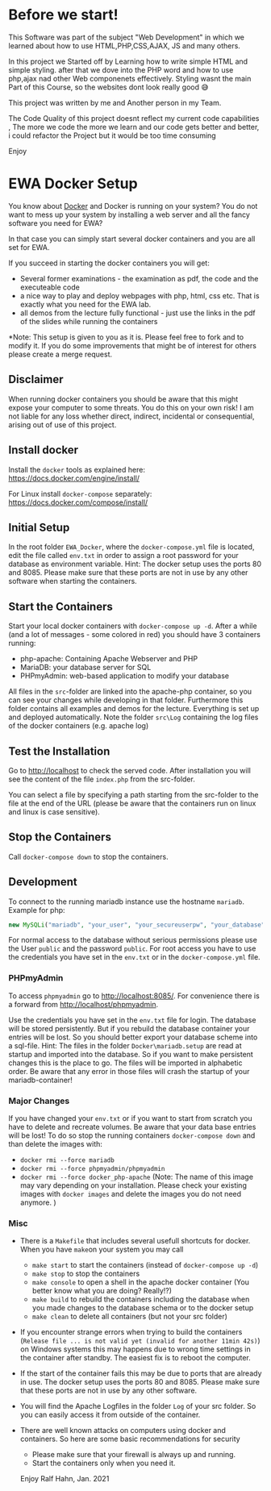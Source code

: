# Before we start! 
This Software was part of the subject "Web Development" in which we learned about how to use HTML,PHP,CSS,AJAX, JS and many others.

In this project we Started off by Learning how to write simple HTML and simple styling. after that we dove into the PHP word and how to use php,ajax nad other Web componenets effectively. Styling wasnt the main Part of this Course, so the websites dont look really good 😅

This project was written by me and Another person in my Team. 

The Code Quality of this project doesnt reflect my current code capabilities , The more we code the more we learn and our code gets better and better, i could refactor the Project but it would be too time consuming   

Enjoy

# EWA Docker Setup
You know about [Docker](https://www.docker.com) and Docker is running on your system? You do not want to mess up your system by installing a web server and all the fancy software you need for EWA?

In that case you can simply start several docker containers and you are all set for EWA.

If you succeed in starting the docker containers you will get:
- Several former examinations - the examination as pdf, the code and the executeable code 
- a nice way to play and deploy webpages with php, html, css etc. That is exactly what you need for the EWA lab.
- all demos from the lecture fully functional - just use the links in the pdf of the slides while running the containers

*Note: This setup is given to you as it is. Please feel free to fork and to modify it. If you do some improvements that might be of interest for others please create a merge request.

## Disclaimer
When running docker containers you should be aware that this might expose your computer to some threats. You do this on your own risk! I am not liable for any loss whether direct, indirect, incidental or consequential, arising out of use of this project.

## Install docker

Install the `docker` tools as explained here: https://docs.docker.com/engine/install/

For Linux install `docker-compose` separately: https://docs.docker.com/compose/install/

## Initial Setup

In the root folder `EWA_Docker`, where the `docker-compose.yml` file is located, edit the file called `env.txt` in order to assign a root password for your database as environment variable.
Hint: The docker setup uses the ports 80 and 8085. Please make sure that these ports are not in use by any other software when starting the containers. 

## Start the Containers

Start your local docker containers with `docker-compose up -d`. 
After a while (and a lot of messages - some colored in red) you should have 3 containers running:
- php-apache: Containing Apache Webserver and PHP
- MariaDB: your database server for SQL
- PHPmyAdmin: web-based application to modify your database 

All files in the `src`-folder are linked into the apache-php container, so you can see your changes while developing in that folder. Furthermore this folder contains all examples and demos for the lecture. Everything is set up and deployed automatically.
Note the folder `src\Log` containing the log files of the docker containers (e.g. apache log)

## Test the Installation

Go to [http://localhost](http://localhost) to check the served code. After installation you will see the content of the file `index.php` from the src-folder. 

You can select a file by specifying a path starting from the src-folder to the file at the end of the URL (please be aware that the containers run on linux and linux is case sensitive).

## Stop the Containers
Call `docker-compose down` to stop the containers.

## Development

To connect to the running mariadb instance use the hostname `mariadb`.
Example for php:

```php
new MySQLi("mariadb", "your_user", "your_secureuserpw", "your_database");
```
For normal access to the database without serious permissions please use the User `public` and the password `public`. For root access you have to use the credentials you have set in the `env.txt` or in the `docker-compose.yml` file. 

### PHPmyAdmin

To access `phpmyadmin` go to [http://localhost:8085/](http://localhost:8085/). For convenience there is a forward from [http://localhost/phpmyadmin](http://localhost/phpmyadmin).

Use the credentials you have set in the `env.txt` file for login. The database will be stored persistently. But if you rebuild the database container your entries will be lost. So you should better export your database scheme into a sql-file. 
Hint: The files in the folder `Docker\mariadb.setup` are read at startup and imported into the database. So if you want to make persistent changes this is the place to go. The files will be imported in alphabetic order. Be aware that any error in those files will crash the startup of your mariadb-container!

### Major Changes
If you have changed your `env.txt` or if you want to start from scratch you have to delete and recreate volumes. Be aware that your data base entries will be lost!
To do so stop the running containers `docker-compose down` and than delete the images with: 
- `docker rmi --force mariadb`
- `docker rmi --force phpmyadmin/phpmyadmin`
- `docker rmi --force docker_php-apache` (Note: The name of this image may vary depending on your installation. Please check your existing images with `docker images` and delete the images you do not need anymore. )


### Misc
- There is a `Makefile` that includes several usefull shortcuts for docker. When you have `make`on your system you may call 
   - `make start` to start the containers (instead of `docker-compose up -d`)
   - `make stop` to stop the containers
   - `make console` to open a shell in the apache docker container (You better know what you are doing? Really!?)
   - `make build` to rebuild the containers including the database when you made changes to the database schema or to the docker setup
   - `make clean` to delete all containers (but not your src folder)

- If you encounter strange errors when trying to build the containers (`Release file ... is not valid yet (invalid for another 11min 42s)`) on Windows systems this may happens due to wrong time settings in the container after standby. The easiest fix is to reboot the computer.
- If the start of the container fails this may be due to ports that are already in use. The docker setup uses the ports 80 and 8085. Please make sure that these ports are not in use by any other software.
- You will find the Apache Logfiles in the folder `Log` of your src folder. So you can easily access it from outside of the container.
- There are well known attacks on computers using docker and containers. So here are some basic recommendations for security
  - Please make sure that your firewall is always up and running.
  - Start the containers only when you need it.
  
  Enjoy
  Ralf Hahn, Jan. 2021
